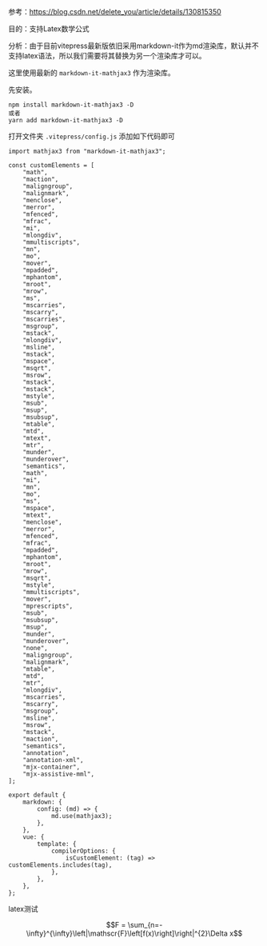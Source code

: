 参考：https://blog.csdn.net/delete_you/article/details/130815350

目的：支持Latex数学公式

分析：由于目前vitepress最新版依旧采用markdown-it作为md渲染库，默认并不支持latex语法，所以我们需要将其替换为另一个渲染库才可以。

这里使用最新的 `markdown-it-mathjax3` 作为渲染库。

先安装。

```
npm install markdown-it-mathjax3 -D
或者
yarn add markdown-it-mathjax3 -D
```

打开文件夹 `.vitepress/config.js` 添加如下代码即可

```
import mathjax3 from "markdown-it-mathjax3";

const customElements = [
	"math",
	"maction",
	"maligngroup",
	"malignmark",
	"menclose",
	"merror",
	"mfenced",
	"mfrac",
	"mi",
	"mlongdiv",
	"mmultiscripts",
	"mn",
	"mo",
	"mover",
	"mpadded",
	"mphantom",
	"mroot",
	"mrow",
	"ms",
	"mscarries",
	"mscarry",
	"mscarries",
	"msgroup",
	"mstack",
	"mlongdiv",
	"msline",
	"mstack",
	"mspace",
	"msqrt",
	"msrow",
	"mstack",
	"mstack",
	"mstyle",
	"msub",
	"msup",
	"msubsup",
	"mtable",
	"mtd",
	"mtext",
	"mtr",
	"munder",
	"munderover",
	"semantics",
	"math",
	"mi",
	"mn",
	"mo",
	"ms",
	"mspace",
	"mtext",
	"menclose",
	"merror",
	"mfenced",
	"mfrac",
	"mpadded",
	"mphantom",
	"mroot",
	"mrow",
	"msqrt",
	"mstyle",
	"mmultiscripts",
	"mover",
	"mprescripts",
	"msub",
	"msubsup",
	"msup",
	"munder",
	"munderover",
	"none",
	"maligngroup",
	"malignmark",
	"mtable",
	"mtd",
	"mtr",
	"mlongdiv",
	"mscarries",
	"mscarry",
	"msgroup",
	"msline",
	"msrow",
	"mstack",
	"maction",
	"semantics",
	"annotation",
	"annotation-xml",
	"mjx-container",
	"mjx-assistive-mml",
];

export default {
	markdown: {
		config: (md) => {
			md.use(mathjax3);
		},
	},
	vue: {
		template: {
			compilerOptions: {
				isCustomElement: (tag) => customElements.includes(tag),
			},
		},
	},
};
```

latex测试

$$F = \sum_{n=-\infty}^{\infty}\left|\mathscr{F}\left[f(x)\right]\right|^{2}\Delta x$$